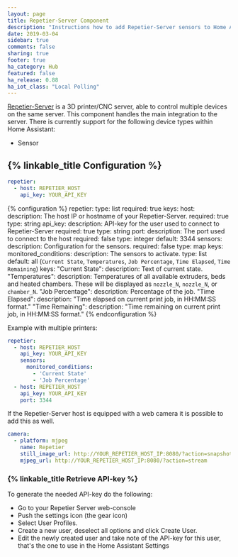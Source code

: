 ```yaml
---
layout: page
title: Repetier-Server Component
description: "Instructions how to add Repetier-Server sensors to Home Assistant."
date: 2019-03-04
sidebar: true
comments: false
sharing: true
footer: true
ha_category: Hub
featured: false
ha_release: 0.88
ha_iot_class: "Local Polling"
---
```


[Repetier-Server](https://www.repetier-server.com/) is a 3D printer/CNC server, able to control multiple devices on the same server.
This component handles the main integration to the server.
There is currently support for the following device types within Home Assistant:

- Sensor
## {% linkable_title Configuration %}

```yaml
repetier:
  - host: REPETIER_HOST
    api_key: YOUR_API_KEY
```

{% configuration %}
repetier:
  type: list
  required: true
  keys:
    host:
      description: The host IP or hostname of your Repetier-Server.
      required: true
      type: string
    api_key:
      description: API-key for the user used to connect to Repetier-Server
      required: true
      type: string
    port:
      description: The port used to connect to the host
      required: false
      type: integer
      default: 3344
    sensors:
      description: Configuration for the sensors.
      required: false
      type: map
      keys:
        monitored_conditions:
          description: The sensors to activate.
          type: list
          default: all (`Current State`, `Temperatures`, `Job Percentage`, `Time Elapsed`, `Time Remaining`)
          keys:
            "Current State":
              description: Text of current state.
            "Temperatures":
              description: Temperatures of all available extruders, beds and heated chambers. These will be displayed as `nozzle_N`, `nozzle_N`, or `chamber_N`.
            "Job Percentage":
              description: Percentage of the job.
            "Time Elapsed":
              description: "Time elapsed on current print job, in HH:MM:SS format."
            "Time Remaining":
              description: "Time remaining on current print job, in HH:MM:SS format."
{% endconfiguration %}

Example with multiple printers:

```yaml
repetier:
  - host: REPETIER_HOST
    api_key: YOUR_API_KEY
    sensors:
      monitored_conditions:
        - 'Current State'
        - 'Job Percentage'
  - host: REPETIER_HOST
    api_key: YOUR_API_KEY
    port: 3344
```

If the Repetier-Server host is equipped with a web camera it is possible to add this as well.

```yaml
camera:
  - platform: mjpeg
    name: Repetier
    still_image_url: http://YOUR_REPETIER_HOST_IP:8080/?action=snapshot
    mjpeg_url: http://YOUR_REPETIER_HOST_IP:8080/?action=stream
```

### {% linkable_title Retrieve API-key %}

To generate the needed API-key do the following:
* Go to your Repetier Server web-console
* Push the settings icon (the gear icon)
* Select User Profiles.
* Create a new user, deselect all options and click Create User.
* Edit the newly created user and take note of the API-key for this user, that's the one to use in the Home Assistant Settings
